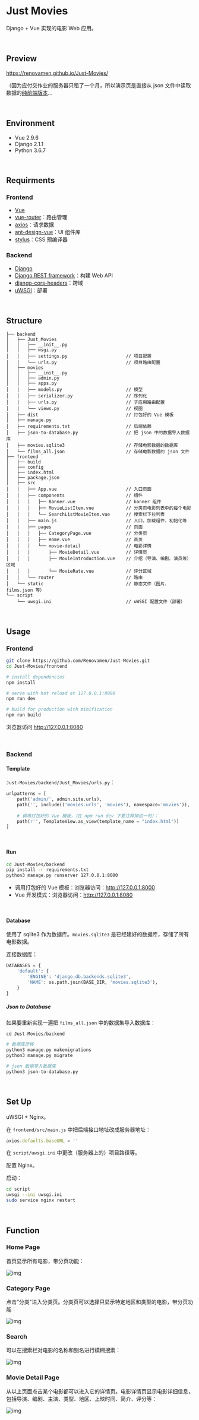 # Just Movies

Django + Vue 实现的电影 Web 应用。

&nbsp;

## Preview

https://renovamen.github.io/Just-Movies/

（因为应付交作业的服务器只租了一个月，所以演示页是直接从 json 文件中读取数据的[纯前端版本](https://github.com/Renovamen/Just-Movies/tree/gh-pages/frontend-json)...

&nbsp;

## Environment

- Vue 2.9.6
- Django 2.1.1
- Python 3.6.7

&nbsp;

## Requirments

### Frontend

- [Vue](https://github.com/vuejs/vue)
- [vue-router](https://github.com/vuejs/vue-router)：路由管理
- [axios](https://github.com/axios/axios)：请求数据
- [ant-design-vue](https://github.com/vueComponent/ant-design-vue)：UI 组件库
- [stylus](https://github.com/stylus/stylus)：CSS 预编译器



### Backend

- [Django](https://github.com/django/django)
- [Django REST framework](https://github.com/encode/django-rest-framework)：构建 Web API
- [django-cors-headers](https://github.com/ottoyiu/django-cors-headers)：跨域
- [uWSGI](https://github.com/unbit/uwsgi)：部署

&nbsp;

## Structure

```
├── backend
│   ├── Just_Movies
│   │   ├── __init__.py
│   │   ├── wsgi.py
│   │   ├── settings.py                      // 项目配置
│   │   └── urls.py                          // 项目路由配置
│   ├── movies
│   │   ├── __init__.py
│   │   ├── admin.py
│   │   ├── apps.py
│   │   ├── models.py                        // 模型
│   │   ├── serializer.py                    // 序列化
│   │   ├── urls.py                          // 子应用路由配置
│   │   └── views.py                         // 视图
│   ├── dist                                 // 打包好的 Vue 模板
│   ├── manage.py
│   ├── requirements.txt                     // 后端依赖
│   ├── json-to-database.py                  // 把 json 中的数据导入数据库
│   ├── movies.sqlite3                       // 存储电影数据的数据库
│   └── films_all.json                       // 存储电影数据的 json 文件
├── frontend
│   ├── build
│   ├── config
│   ├── index.html
│   ├── package.json
│   ├── src
│   │   ├── App.vue                          // 入口页面
│   │   ├── components                       // 组件
│   │   │   ├── Banner.vue                   // banner 组件
│   │   │   ├── MovieListItem.vue            // 分类页电影列表中的每个电影
│   │   │   └── SearchListMovieItem.vue      // 搜索栏下拉列表
│   │   ├── main.js                          // 入口，加载组件、初始化等
│   │   ├── pages                            // 页面
│   │   │   ├── CategoryPage.vue             // 分类页
│   │   │   ├── Home.vue                     // 首页
│   │   │   └── movie-detail                 // 电影详情
│   │   │       ├── MovieDetail.vue          // 详情页
│   │   │       ├── MovieIntroduction.vue    // 介绍（导演、编剧、演员等）区域
│   │   │       └── MovieRate.vue            // 评分区域
│   │   └── router                           // 路由
│   └── static                               // 静态文件（图片、films.json 等）
└── script
    └── uwsgi.ini                            // uWSGI 配置文件（部署）
```

&nbsp;

## Usage

### Frontend

```bash
git clone https://github.com/Renovamen/Just-Movies.git
cd Just-Movies/frontend

# install dependencies
npm install

# serve with hot reload at 127.0.0.1:8080
npm run dev

# build for production with minification
npm run build
```

浏览器访问 http://127.0.0.1:8080

&nbsp;

### Backend

#### Template

`Just-Movies/backend/Just_Movies/urls.py`：

```python
urlpatterns = [
    path('admin/', admin.site.urls),
    path('', include(('movies.urls', 'movies'), namespace='movies')),
  
    # 调用打包好的 Vue 模板，（在 npm run dev 下要注释掉这一句）：
    path(r'', TemplateView.as_view(template_name = "index.html"))
]
```

&nbsp;

#### Run

```bash
cd Just-Movies/backend
pip install -r requirements.txt
python3 manage.py runserver 127.0.0.1:8000
```

- 调用打包好的 Vue 模板：浏览器访问：http://127.0.0.1:8000
- Vue 开发模式：浏览器访问：http://127.0.0.1:8080

&nbsp;

#### Database

使用了 sqlite3 作为数据库。`movies.sqlite3` 是已经建好的数据库，存储了所有电影数据。

连接数据库：

```python
DATABASES = {
    'default': {
        'ENGINE': 'django.db.backends.sqlite3',
        'NAME': os.path.join(BASE_DIR, 'movies.sqlite3'),
    }
}
```



##### Json to Database

如果要重新实现一遍把 `films_all.json` 中的数据集导入数据库：

```python
cd Just-Movies/backend

# 数据库迁移
python3 manage.py makemigrations
python3 manage.py migrate

# json 数据导入数据库
python3 json-to-database.py
```

&nbsp;

## Set Up

uWSGI + Nginx。

在 `frontend/src/main.js` 中把后端接口地址改成服务器地址：

```js
axios.defaults.baseURL = ''
```

在 `script/uwsgi.ini` 中更改（服务器上的）项目路径等。

配置 Nginx。

启动：

```bash
cd script
uwsgi --ini uwsgi.ini
sudo service nginx restart
```

&nbsp;

## Function

### Home Page

首页显示所有电影，带分页功能：

![img](screenshot/home.jpg)



### Category Page

点击"分类"进入分类页。分类页可以选择只显示特定地区和类型的电影，带分页功能：

![img](screenshot/category.jpg)



### Search

可以在搜索栏对电影的名称和别名进行模糊搜索：

![img](screenshot/search.jpg)



### Movie Detail Page

从以上页面点击某个电影都可以进入它的详情页。电影详情页显示电影详细信息，包括导演、编剧、主演、类型、地区、上映时间、简介、评分等：

![img](screenshot/detail.jpg)